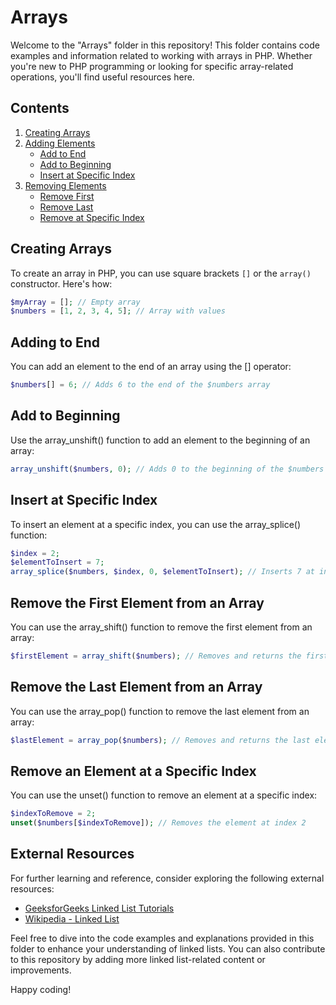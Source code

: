 # Arrays

Welcome to the "Arrays" folder in this repository! This folder contains code examples and information related to working with arrays in PHP. Whether you're new to PHP programming or looking for specific array-related operations, you'll find useful resources here.

## Contents

1. [Creating Arrays](#creating-arrays)
2. [Adding Elements](#adding-elements)
    - [Add to End](#add-to-end)
    - [Add to Beginning](#add-to-beginning)
    - [Insert at Specific Index](#insert-at-specific-index)
3. [Removing Elements](#removing-elements)
    - [Remove First](#remove-first)
    - [Remove Last](#remove-last)
    - [Remove at Specific Index](#remove-at-specific-index)

## Creating Arrays

To create an array in PHP, you can use square brackets `[]` or the `array()` constructor. Here's how:

```php
$myArray = []; // Empty array
$numbers = [1, 2, 3, 4, 5]; // Array with values
```

## Adding to End

You can add an element to the end of an array using the [] operator:
```php
$numbers[] = 6; // Adds 6 to the end of the $numbers array
```

## Add to Beginning

Use the array_unshift() function to add an element to the beginning of an array:
```php
array_unshift($numbers, 0); // Adds 0 to the beginning of the $numbers array
```

## Insert at Specific Index

To insert an element at a specific index, you can use the array_splice() function:
```php
$index = 2;
$elementToInsert = 7;
array_splice($numbers, $index, 0, $elementToInsert); // Inserts 7 at index 2
```

## Remove the First Element from an Array

You can use the array_shift() function to remove the first element from an array:
```php
$firstElement = array_shift($numbers); // Removes and returns the first element
```

## Remove the Last Element from an Array

You can use the array_pop() function to remove the last element from an array:
```php
$lastElement = array_pop($numbers); // Removes and returns the last element
```

## Remove an Element at a Specific Index

You can use the unset() function to remove an element at a specific index:
```php
$indexToRemove = 2;
unset($numbers[$indexToRemove]); // Removes the element at index 2
```
## External Resources

For further learning and reference, consider exploring the following external resources:

- [GeeksforGeeks Linked List Tutorials](https://www.geeksforgeeks.org/data-structures/arrays/)
- [Wikipedia - Linked List](https://en.wikipedia.org/wiki/arrays)

Feel free to dive into the code examples and explanations provided in this folder to enhance your understanding of linked lists. You can also contribute to this repository by adding more linked list-related content or improvements.

Happy coding!


